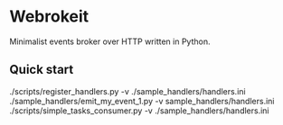 Webrokeit
=========

Minimalist events broker over HTTP written in Python.

Quick start
-----------

./scripts/register_handlers.py -v ./sample_handlers/handlers.ini
./sample_handlers/emit_my_event_1.py -v sample_handlers/handlers.ini
./scripts/simple_tasks_consumer.py -v ./sample_handlers/handlers.ini

